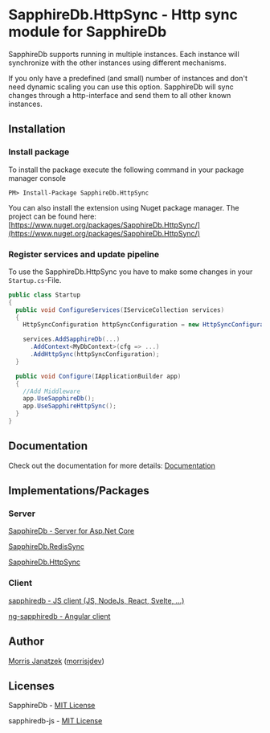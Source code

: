 # SapphireDb.HttpSync - Http sync module for SapphireDb

SapphireDb supports running in multiple instances. Each instance will synchronize with the other instances using different mechanisms.

If you only have a predefined (and small) number of instances and don't need dynamic scaling you can use this option. SapphireDb will sync changes through a http-interface and send them to all other known instances.

## Installation

### Install package
To install the package execute the following command in your package manager console

````
PM> Install-Package SapphireDb.HttpSync
````

You can also install the extension using Nuget package manager. The project can be found here: [https://www.nuget.org/packages/SapphireDb.HttpSync/](https://www.nuget.org/packages/SapphireDb.HttpSync/)

### Register services and update pipeline

To use the SapphireDb.HttpSync you have to make some changes in your `Startup.cs`-File.

````csharp
public class Startup
{
  public void ConfigureServices(IServiceCollection services)
  {
    HttpSyncConfiguration httpSyncConfiguration = new HttpSyncConfiguration(Configuration.GetSection("HttpSync"));

    services.AddSapphireDb(...)
      .AddContext<MyDbContext>(cfg => ...)
      .AddHttpSync(httpSyncConfiguration);
  }

  public void Configure(IApplicationBuilder app)
  {
    //Add Middleware
    app.UseSapphireDb();
    app.UseSapphireHttpSync();
  }
}
````

## Documentation

Check out the documentation for more details: [Documentation](https://sapphire-db.com/)

## Implementations/Packages

### Server

[SapphireDb - Server for Asp.Net Core](https://github.com/morrisjdev/SapphireDb)

[SapphireDb.RedisSync](https://github.com/SapphireDb/SapphireDb/tree/master/SapphireDb.RedisSync)

[SapphireDb.HttpSync](https://github.com/SapphireDb/SapphireDb/tree/master/SapphireDb.HttpSync)

### Client

[sapphiredb - JS client (JS, NodeJs, React, Svelte, ...)](https://github.com/SapphireDb/sapphiredb-js/blob/master/projects/sapphiredb/README.md)

[ng-sapphiredb - Angular client](https://github.com/SapphireDb/sapphiredb-js/blob/master/projects/ng-sapphiredb/README.md)

## Author

[Morris Janatzek](http://morrisj.net) ([morrisjdev](https://github.com/morrisjdev))

## Licenses

SapphireDb - [MIT License](https://github.com/SapphireDb/SapphireDb/blob/master/LICENSE)

sapphiredb-js - [MIT License](https://github.com/SapphireDb/sapphiredb-js/blob/master/LICENSE)
